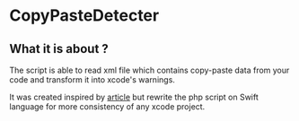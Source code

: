 # CopyPasteDetecter

## What it is about ?
The script is able to read xml file which contains copy-paste data from your code and transform it into xcode's warnings.

It was created inspired by [article](https://medium.com/@nvashanin/интегрируем-copy-paste-detector-для-swift-в-xcode-9ae87c20748) but rewrite the php script on Swift language for more consistency of any xcode project.
